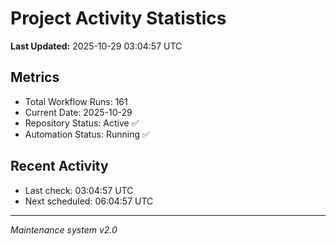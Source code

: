 # Project Activity Statistics

**Last Updated:** 2025-10-29 03:04:57 UTC

## Metrics
- Total Workflow Runs: 161
- Current Date: 2025-10-29
- Repository Status: Active ✅
- Automation Status: Running ✅

## Recent Activity
- Last check: 03:04:57 UTC
- Next scheduled: 06:04:57 UTC

---
*Maintenance system v2.0*
